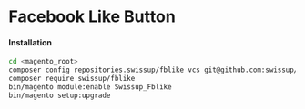 # Facebook Like Button

#### Installation

```bash
cd <magento_root>
composer config repositories.swissup/fblike vcs git@github.com:swissup/fblike.git
composer require swissup/fblike
bin/magento module:enable Swissup_Fblike
bin/magento setup:upgrade
```